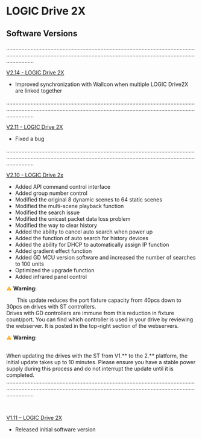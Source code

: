 # LOGIC Drive 2X

## Software Versions
..........................................................................................................................................................................................................................................................................


[V2.14 - LOGIC Drive 2X](https://github.com/CHAUVET-ILUMINARC/LOGICDRIVE2X/blob/f10fdb7eb758033734ed36db20567427276619d6/firmware/V2.14_250507.zip)
- Improved synchronization with Wallcon when multiple LOGIC Drive2X are linked together

..........................................................................................................................................................................................................................................................................


[V2.11 - LOGIC Drive 2X](https://github.com/CHAUVET-ILUMINARC/LOGICDRIVE2X/blob/7eb3b56d28cbc827d1dc01139779bd22e7eeb329/firmware/V2.11_241009.zip)
- Fixed a bug

..........................................................................................................................................................................................................................................................................


[V2.10 - LOGIC Drive 2x](https://github.com/CHAUVET-ILUMINARC/LOGICDRIVE2X/blob/e22260eed2113e39ece7b5eba9544171aec7b2e3/firmware/V2.10_240826.zip)
- Added API command control interface
- Added group number control
- Modified the original 8 dynamic scenes to 64 static scenes
- Modified the multi-scene playback function
- Modified the search issue
- Modified the unicast packet data loss problem
- Modified the way to clear history
- Added the ability to cancel auto search when power up
- Added the function of auto search for history devices
- Added the ability for DHCP to automatically assign IP function
- Added gradient effect function
- Added GD MCU version software and increased the number of searches to 100 units
- Optimized the upgrade function
- Added infrared panel control

<span style="color:orange">⚠️</span> <strong>Warning:</strong>
<div style="margin-left: 2em; display: inline;">
  This update reduces the port fixture capacity from 40pcs down to 30pcs on drives with ST controllers. <br>
  Drives with GD controllers are immune from this reduction in fixture count/port. You can find which controller is used in your drive by reviewing the webserver. It is posted in the top-right section of the webservers.
</div>


<span style="color:orange">⚠️</span> <strong>Warning:</strong>
<div style="margin-left: 2em; display: inline;">
  <br>
  When updating the drives with the ST from V1.** to the 2.** platform, the initial update takes up to 10 minutes. Please ensure you have a stable power supply during this process and do not interrupt the update until it is completed.
</div>
..........................................................................................................................................................................................................................................................................

&nbsp;


[V1.11 – LOGIC Drive 2X](https://github.com/CHAUVET-ILUMINARC/LOGICDRIVE2X/blob/e22260eed2113e39ece7b5eba9544171aec7b2e3/firmware/V1.11_221129.zip)
- Released initial software version

